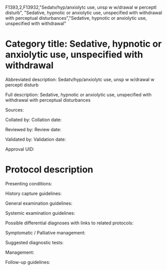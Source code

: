 F1393,2,F13932,"Sedatv/hyp/anxiolytc use, unsp w w/drawal w perceptl disturb", "Sedative, hypnotic or anxiolytic use, unspecified with withdrawal with perceptual disturbances","Sedative, hypnotic or anxiolytic use, unspecified with withdrawal"
# Category title: Sedative, hypnotic or anxiolytic use, unspecified with withdrawal

Abbreviated description: Sedatv/hyp/anxiolytc use, unsp w w/drawal w perceptl disturb

Full description: Sedative, hypnotic or anxiolytic use, unspecified with withdrawal with perceptual disturbances

Sources:

Collated by:
Collation date:

Reviewed by:
Review date:

Validated by:
Validation date:

Approval UID:

# Protocol description

Presenting conditions:

History capture guidelines:

General examination guidelines:

Systemic examination guidelines:

Possible differential diagnoses with links to related protocols:

Symptomatic / Palliative management:

Suggested diagnostic tests:

Management:

Follow-up guidelines:
